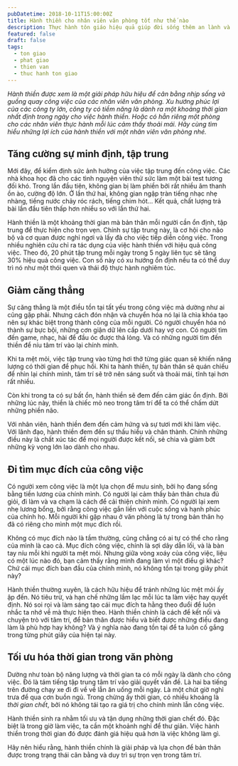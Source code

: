 ```yaml
---
pubDatetime: 2018-10-11T15:00:00Z
title: Hành thiền cho nhân viên văn phòng tốt như thế nào
description: Thực hành tôn giáo hiệu quả giúp đời sống thêm an lành và hạnh phúc, giác ngộ nhiều điều hữu ích để đem lại năng lượng tích cực cho bản thân, và giá trị đẹp cho cộng đồng.
featured: false
draft: false
tags:
  - ton giao
  - phat giao
  - thien van
  - thuc hanh ton giao
---
```


_Hành thiền được xem là một giải pháp hữu hiệu để cân bằng nhịp sống và guồng quay công việc của các nhân viên văn phòng. Xu hướng phúc lợi của các công ty lớn, công ty có tiềm năng là dành ra một khoảng thời gian nhất định trong ngày cho việc hành thiền. Hoặc có hẳn riêng một phòng cho các nhân viên thực hành mỗi lúc cảm thấy thoải mái. Hãy cùng tìm hiểu những lợi ích của hành thiền với một nhân viên văn phòng nhé._

## Tăng cường sự minh định, tập trung

Mới đây, để kiểm định sức ảnh hưởng của việc tập trung đến công việc. Các nhà khoa học đã cho các tình nguyện viên thử sức làm một bài test tương đối khó. Trong lần đầu tiên, không gian bị làm phiền bởi rất nhiều âm thanh ồn ào, cường độ lớn. Ở lần thứ hai, không gian ngập tràn tiếng nhạc nhẹ nhàng, tiếng nước chảy róc rách, tiếng chim hót… Kết quả, chất lượng trả bài lần đầu tiên thấp hơn nhiều so với lần thứ hai.

Hành thiền là một khoảng thời gian mà bản thân mỗi người cần ổn định, tập trung để thực hiện cho trọn vẹn. Chính sự tập trung này, là cơ hội cho não bộ và cơ quan được nghỉ ngơi và lấy đà cho việc tiếp diễn công việc. Trong nhiều nghiên cứu chỉ ra tác dụng của việc hành thiền với hiệu quả công việc. Theo đó, 20 phút tập trung mỗi ngày trong 5 ngày liên tục sẽ tăng 30% hiệu quả công việc. Con số này có xu hướng ổn định nếu ta có thể duy trì nó như một thói quen và thái độ thực hành nghiêm túc.

## Giảm căng thẳng

Sự căng thẳng là một điều tồn tại tất yếu trong công việc mà dường như ai cũng gặp phải. Nhưng cách đón nhận và chuyển hóa nó lại là chìa khóa tạo nên sự khác biệt trong thành công của mỗi người. Có người chuyển hóa nó thành sự bực bội, những cơn giận dữ lên cấp dưới hay vợ con. Có người tìm đến game, nhạc, hài để đầu óc được thả lỏng. Và có những người tìm đến thiền để níu tâm trí vào lại chính mình.

Khi ta mệt mỏi, việc tập trung vào từng hơi thở từng giác quan sẽ khiến năng lượng có thời gian để phục hồi. Khi ta hành thiền, tự bản thân sẽ quán chiếu để nhìn lại chính mình, tâm trí sẽ trở nên sáng suốt và thoải mái, tĩnh tại hơn rất nhiều.

Còn khi trong ta có sự bất ổn, hành thiền sẽ đem đến cảm giác ổn định. Bởi những lúc này, thiền là chiếc mỏ neo trong tâm trí để ta có thể chấm dứt những phiền não.

Với nhân viên, hành thiền đem đến cảm hứng và sự tươi mới khi làm việc. Với lãnh đạo, hành thiền đem đến sự thấu hiểu và chân thành. Chính những điều này là chất xúc tác để mọi người được kết nối, sẻ chia và giảm bớt những kỳ vọng lớn lao dành cho nhau.

## Đi tìm mục đích của công việc

Có người xem công việc là một lựa chọn để mưu sinh, bởi họ đang sống bằng tiền lương của chính mình. Có người lại cảm thấy bản thân chưa đủ giỏi, đi làm và va chạm là cách để cải thiện chính mình. Có người lại xem nhẹ lương bổng, bởi rằng công việc gắn liền với cuộc sống và hạnh phúc của chính họ. Mỗi người khi gặp nhau ở văn phòng là tự trong bản thân họ đã có riêng cho mình một mục đích rồi.

Không có mục đích nào là tầm thường, cũng chẳng có ai tự có thể cho rằng của mình là cao cả. Mục đích công việc, chính là sợi dây dẫn lối, và là bàn tay níu mỗi khi người ta mệt mỏi. Nhưng giữa vòng xoáy của công việc, liệu có một lúc nào đó, bạn cảm thấy rằng mình đang làm vì một điều gì khác? Chứ cái mục đích ban đầu của chính mình, nó không tồn tại trong giây phút này?

Hành thiền thường xuyên, là cách hữu hiệu để tránh những lúc mệt mỏi ấy ập đến. Nó tiêu trừ, và hạn chế những lầm lạc mỗi lúc ta làm việc hay quyết định. Nó soi rọi và làm sáng tạo cái mục đích ta hằng theo đuổi để luôn nhắc ta nhớ về mà thực hiện theo. Hành thiền chính là cách để kết nối và chuyện trò với tâm trí, để bản thân được hiểu và biết được những điều đang làm là phù hợp hay không? Và ý nghĩa nào đang tồn tại để ta luôn cố gắng trong từng phút giây của hiện tại này.

## Tối ưu hóa thời gian trong văn phòng

Dường như toàn bộ năng lượng và thời gian ta có mỗi ngày là dành cho công việc. Đó là tám tiếng tập trung tâm trí vào giải quyết vấn đề. Là hai ba tiếng trên đường chạy xe đi đi về về lẫn ăn uống mỗi ngày. Là một chút giờ nghỉ trưa để qua cơn buồn ngủ. Trong chừng ấy thời gian, có nhiều khoảng là _thời gian chết_, bởi nó không tái tạo ra giá trị cho chính mình lẫn công việc.

Hành thiền sinh ra nhằm tối ưu và tận dụng những thời gian chết đó. Đặc biệt là trong giờ làm việc, ta cần một khoảnh nghỉ để thư giãn. Việc hành thiền trong thời gian đó được đánh giá hiệu quả hơn là việc không làm gì.

Hãy nên hiểu rằng, hành thiền chính là giải pháp và lựa chọn để bản thân được trong trạng thái cân bằng và duy trì sự trọn vẹn trong tâm trí.

